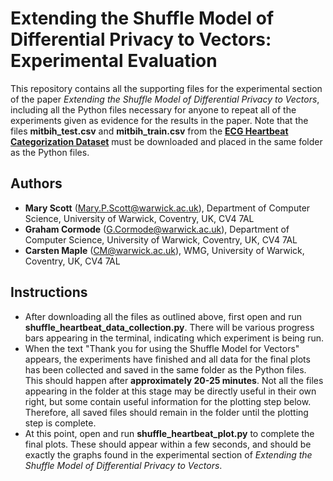 # Extending the Shuffle Model of Differential Privacy to Vectors: Experimental Evaluation

This repository contains all the supporting files for the experimental section of the paper _Extending the Shuffle Model of Differential Privacy to Vectors_,
including all the Python files necessary for anyone to repeat all of the experiments given as evidence for the results in the paper.
Note that the files **mitbih_test.csv** and **mitbih_train.csv** from the [**ECG Heartbeat Categorization Dataset**](https://www.kaggle.com/shayanfazeli/heartbeat) must be downloaded and placed in the same folder as the Python files.

## Authors

- **Mary Scott** (Mary.P.Scott@warwick.ac.uk), Department of Computer Science, University of Warwick, Coventry, UK, CV4 7AL
- **Graham Cormode** (G.Cormode@warwick.ac.uk), Department of Computer Science, University of Warwick, Coventry, UK, CV4 7AL
- **Carsten Maple** (CM@warwick.ac.uk), WMG, University of Warwick, Coventry, UK, CV4 7AL

## Instructions

- After downloading all the files as outlined above, first open and run **shuffle_heartbeat_data_collection.py**. There will be various progress bars appearing in the terminal, indicating which experiment is being run. 
- When the text "Thank you for using the Shuffle Model for Vectors" appears, the experiments have finished and all data for the final plots has been collected and saved in the same folder as the Python files. This should happen after **approximately 20-25 minutes**. Not all the files appearing in the folder at this stage may be directly useful in their own right, but some contain useful information for the plotting step below. Therefore, all saved files should remain in the folder until the plotting step is complete.
- At this point, open and run **shuffle_heartbeat_plot.py** to complete the final plots. These should appear within a few seconds, and should be exactly the graphs found in the experimental section of _Extending the Shuffle Model of Differential Privacy to Vectors_.
